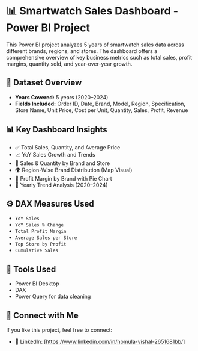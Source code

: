# 📊 Smartwatch Sales Dashboard - Power BI Project

This Power BI project analyzes 5 years of smartwatch sales data across different brands, regions, and stores. The dashboard offers a comprehensive overview of key business metrics such as total sales, profit margins, quantity sold, and year-over-year growth.

## 📁 Dataset Overview
- **Years Covered:** 5 years (2020–2024)
- **Fields Included:** Order ID, Date, Brand, Model, Region, Specification, Store Name, Unit Price, Cost per Unit, Quantity, Sales, Profit, Revenue

## 📊 Key Dashboard Insights
- ✅ Total Sales, Quantity, and Average Price
- 📈 YoY Sales Growth and Trends
- 🏬 Sales & Quantity by Brand and Store
- 🌍 Region-Wise Brand Distribution (Map Visual)
- 🧠 Profit Margin by Brand with Pie Chart
- 📆 Yearly Trend Analysis (2020–2024)

## ⚙️ DAX Measures Used
- `YoY Sales`
- `YoY Sales % Change`
- `Total Profit Margin`
- `Average Sales per Store`
- `Top Store by Profit`
- `Cumulative Sales`

## 📌 Tools Used
- Power BI Desktop
- DAX
- Power Query for data cleaning

## 🔗 Connect with Me
If you like this project, feel free to connect:
- 💼 LinkedIn: [https://www.linkedin.com/in/nomula-vishal-2651681bb/]
